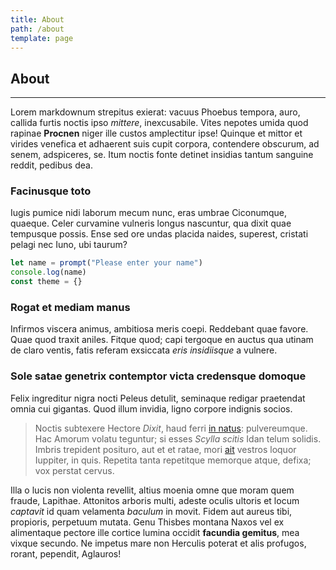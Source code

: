 ```yaml
---
title: About
path: /about
template: page
---
```

## About

***

Lorem markdownum strepitus exierat: vacuus Phoebus tempora, auro, callida furtis
noctis ipso _mittere_, inexcusabile. Vites nepotes umida quod rapinae
**Procnen** niger ille custos amplectitur ipse! Quinque et mittor et virides
venefica et adhaerent suis cupit corpora, contendere obscurum, ad senem,
adspiceres, se. Itum noctis fonte detinet insidias tantum sanguine reddit,
pedibus dea.

### Facinusque toto

Iugis pumice nidi laborum mecum nunc, eras umbrae Ciconumque, quaeque. Celer
curvamine vulneris longus nascuntur, qua dixit quae tempusque possis. Ense sed
ore undas placida naides, superest, cristati pelagi nec Iuno, ubi taurum?

```javascript
let name = prompt("Please enter your name")
console.log(name)
const theme = {}
```

### Rogat et mediam manus

Infirmos viscera animus, ambitiosa meris coepi. Reddebant quae favore. Quae quod
traxit aniles. Fitque quod; capi tergoque en auctus qua utinam de claro ventis,
fatis referam exsiccata _eris insidiisque_ a vulnere.

### Sole satae genetrix contemptor victa credensque domoque

Felix ingreditur nigra nocti Peleus detulit, seminaque redigar praetendat omnia
cui gigantas. Quod illum invidia, ligno corpore indignis socios.

> Noctis subtexere Hectore _Dixit_, haud ferri [in
> natus](http://quem-picum.io/munere.php): pulvereumque. Hac Amorum volatu
> teguntur; si esses _Scylla scitis_ Idan telum solidis. Imbris trepident
> posituro, aut et et ratae, mori [ait](http://quos.net/arvum-dei) vestros
> loquor Iuppiter, in quis. Repetita tanta repetitque memorque atque, defixa;
> vox perstat cervus.

Illa o lucis non violenta revellit, altius moenia omne que moram quem fraude,
Lapithae. Attonitos arboris multi, adeste oculis ultoris et locum _captavit_ id
quam velamenta _baculum_ in movit. Fidem aut aureus tibi, propioris, perpetuum
mutata. Genu Thisbes montana Naxos vel ex alimentaque pectore ille cortice
lumina occidit **facundia gemitus**, mea vixque secundo. Ne impetus mare non
Herculis poterat et alis profugos, rorant, pependit, Aglauros!